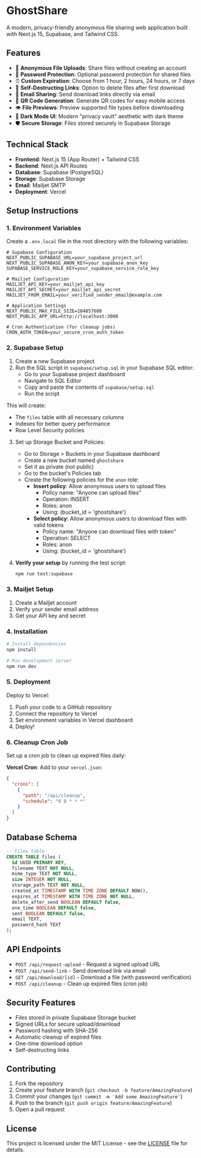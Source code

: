 # GhostShare

A modern, privacy-friendly anonymous file sharing web application built with Next.js 15, Supabase, and Tailwind CSS.

## Features

- 📁 **Anonymous File Uploads**: Share files without creating an account
- 🔐 **Password Protection**: Optional password protection for shared files
- ⏰ **Custom Expiration**: Choose from 1 hour, 2 hours, 24 hours, or 7 days
- 🧼 **Self-Destructing Links**: Option to delete files after first download
- 📧 **Email Sharing**: Send download links directly via email
- 📱 **QR Code Generation**: Generate QR codes for easy mobile access
- 👁️ **File Previews**: Preview supported file types before downloading
- 🌙 **Dark Mode UI**: Modern "privacy vault" aesthetic with dark theme
- 🛡️ **Secure Storage**: Files stored securely in Supabase Storage

## Technical Stack

- **Frontend**: Next.js 15 (App Router) + Tailwind CSS
- **Backend**: Next.js API Routes
- **Database**: Supabase (PostgreSQL)
- **Storage**: Supabase Storage
- **Email**: Mailjet SMTP
- **Deployment**: Vercel

## Setup Instructions

### 1. Environment Variables

Create a `.env.local` file in the root directory with the following variables:

```env
# Supabase Configuration
NEXT_PUBLIC_SUPABASE_URL=your_supabase_project_url
NEXT_PUBLIC_SUPABASE_ANON_KEY=your_supabase_anon_key
SUPABASE_SERVICE_ROLE_KEY=your_supabase_service_role_key

# Mailjet Configuration
MAILJET_API_KEY=your_mailjet_api_key
MAILJET_API_SECRET=your_mailjet_api_secret
MAILJET_FROM_EMAIL=your_verified_sender_email@example.com

# Application Settings
NEXT_PUBLIC_MAX_FILE_SIZE=104857600
NEXT_PUBLIC_APP_URL=http://localhost:3000

# Cron Authentication (for cleanup jobs)
CRON_AUTH_TOKEN=your_secure_cron_auth_token
```

### 2. Supabase Setup

1. Create a new Supabase project
2. Run the SQL script in `supabase/setup.sql` in your Supabase SQL editor:
   - Go to your Supabase project dashboard
   - Navigate to SQL Editor
   - Copy and paste the contents of `supabase/setup.sql`
   - Run the script

This will create:
- The `files` table with all necessary columns
- Indexes for better query performance
- Row Level Security policies

3. Set up Storage Bucket and Policies:
   - Go to Storage > Buckets in your Supabase dashboard
   - Create a new bucket named `ghostshare`
   - Set it as private (not public)
   - Go to the bucket's Policies tab
   - Create the following policies for the `anon` role:
     - **Insert policy**: Allow anonymous users to upload files
       - Policy name: "Anyone can upload files"
       - Operation: INSERT
       - Roles: anon
       - Using: (bucket_id = 'ghostshare')
     - **Select policy**: Allow anonymous users to download files with valid tokens
       - Policy name: "Anyone can download files with token"
       - Operation: SELECT
       - Roles: anon
       - Using: (bucket_id = 'ghostshare')

4. **Verify your setup** by running the test script:
   ```bash
   npm run test:supabase
   ```

### 3. Mailjet Setup

1. Create a Mailjet account
2. Verify your sender email address
3. Get your API key and secret

### 4. Installation

```bash
# Install dependencies
npm install

# Run development server
npm run dev
```

### 5. Deployment

Deploy to Vercel:

1. Push your code to a GitHub repository
2. Connect the repository to Vercel
3. Set environment variables in Vercel dashboard
4. Deploy!

### 6. Cleanup Cron Job

Set up a cron job to clean up expired files daily:

**Vercel Cron**:
Add to your `vercel.json`:

```json
{
  "crons": [
    {
      "path": "/api/cleanup",
      "schedule": "0 0 * * *"
    }
  ]
}
```

## Database Schema

```sql
-- Files table
CREATE TABLE files (
  id UUID PRIMARY KEY,
  filename TEXT NOT NULL,
  mime_type TEXT NOT NULL,
  size INTEGER NOT NULL,
  storage_path TEXT NOT NULL,
  created_at TIMESTAMP WITH TIME ZONE DEFAULT NOW(),
  expires_at TIMESTAMP WITH TIME ZONE NOT NULL,
  delete_after_send BOOLEAN DEFAULT false,
  one_time BOOLEAN DEFAULT false,
  sent BOOLEAN DEFAULT false,
  email TEXT,
  password_hash TEXT
);
```

## API Endpoints

- `POST /api/request-upload` - Request a signed upload URL
- `POST /api/send-link` - Send download link via email
- `GET /api/download/[id]` - Download a file (with password verification)
- `POST /api/cleanup` - Clean up expired files (cron job)

## Security Features

- Files stored in private Supabase Storage bucket
- Signed URLs for secure upload/download
- Password hashing with SHA-256
- Automatic cleanup of expired files
- One-time download option
- Self-destructing links

## Contributing

1. Fork the repository
2. Create your feature branch (`git checkout -b feature/AmazingFeature`)
3. Commit your changes (`git commit -m 'Add some AmazingFeature'`)
4. Push to the branch (`git push origin feature/AmazingFeature`)
5. Open a pull request

## License

This project is licensed under the MIT License - see the [LICENSE](LICENSE) file for details.